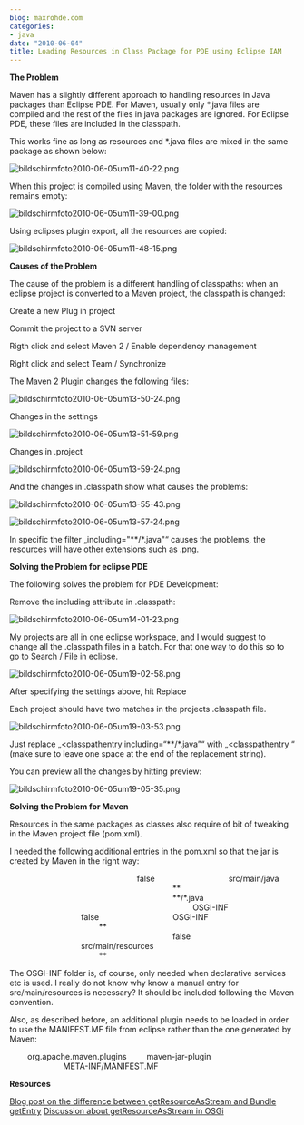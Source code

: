 ```yaml
---
blog: maxrohde.com
categories:
- java
date: "2010-06-04"
title: Loading Resources in Class Package for PDE using Eclipse IAM
---
```


**The Problem**

Maven has a slightly different approach to handling resources in Java packages than Eclipse PDE. For Maven, usually only \*.java files are compiled and the rest of the files in java packages are ignored. For Eclipse PDE, these files are included in the classpath.

This works fine as long as resources and \*.java files are mixed in the same package as shown below:

![bildschirmfoto2010-06-05um11-40-22.png](images/bildschirmfoto2010-06-05um11-40-22.png)

When this project is compiled using Maven, the folder with the resources remains empty:

![bildschirmfoto2010-06-05um11-39-00.png](images/bildschirmfoto2010-06-05um11-39-00.png)

Using eclipses plugin export, all the resources are copied:

![bildschirmfoto2010-06-05um11-48-15.png](images/bildschirmfoto2010-06-05um11-48-15.png)

**Causes of the Problem**

The cause of the problem is a different handling of classpaths: when an eclipse project is converted to a Maven project, the classpath is changed:

Create a new Plug in project

Commit the project to a SVN server

Rigth click and select Maven 2 / Enable dependency management

Right click and select Team / Synchronize

The Maven 2 Plugin changes the following files:

![bildschirmfoto2010-06-05um13-50-24.png](images/bildschirmfoto2010-06-05um13-50-24.png)

Changes in the settings

![bildschirmfoto2010-06-05um13-51-59.png](images/bildschirmfoto2010-06-05um13-51-59.png)

Changes in .project

![bildschirmfoto2010-06-05um13-59-24.png](images/bildschirmfoto2010-06-05um13-59-24.png)

And the changes in .classpath show what causes the problems:

![bildschirmfoto2010-06-05um13-55-43.png](images/bildschirmfoto2010-06-05um13-55-43.png)

![bildschirmfoto2010-06-05um13-57-24.png](images/bildschirmfoto2010-06-05um13-57-24.png)

In specific the filter „including="\*\*/\*.java"“ causes the problems, the resources will have other extensions such as .png.

**Solving the Problem for eclipse PDE**

The following solves the problem for PDE Development:

Remove the including attribute in .classpath:

![bildschirmfoto2010-06-05um14-01-23.png](images/bildschirmfoto2010-06-05um14-01-23.png)

My projects are all in one eclipse workspace, and I would suggest to change all the .classpath files in a batch. For that one way to do this so to go to Search / File in eclipse.

![bildschirmfoto2010-06-05um19-02-58.png](images/bildschirmfoto2010-06-05um19-02-58.png)

After specifying the settings above, hit Replace

Each project should have two matches in the projects .classpath file.

![bildschirmfoto2010-06-05um19-03-53.png](images/bildschirmfoto2010-06-05um19-03-53.png)

Just replace „<classpathentry including=“\*\*/\*.java”“ with „<classpathentry “ (make sure to leave one space at the end of the replacement string).

You can preview all the changes by hitting preview:

![bildschirmfoto2010-06-05um19-05-35.png](images/bildschirmfoto2010-06-05um19-05-35.png)

**Solving the Problem for Maven**

Resources in the same packages as classes also require of bit of tweaking in the Maven project file (pom.xml).

I needed the following additional entries in the pom.xml so that the jar is created by Maven in the right way:

<resources>                         <resource>                                 <filtering>false</filtering>                                 <directory>src/main/java</directory>                                 <includes>                                         <include>\*\*</include>                                 </includes>                                 <excludes>                                         <exclude>\*\*/\*.java</exclude>                                 </excludes>                         </resource>                         <resource>                                 <targetPath>OSGI-INF</targetPath>                                 <filtering>false</filtering>                                 <directory>OSGI-INF</directory>                          <includes>                                         <include>\*\*</include>                                 </includes>                         </resource>                         <resource>                                                 <filtering>false</filtering>                                 <directory>src/main/resources</directory>                          <includes>                                         <include>\*\*</include>                                 </includes>                         </resource> </resources>

The OSGI-INF folder is, of course, only needed when declarative services etc is used. I really do not know why know a manual entry for src/main/resources is necessary? It should be included following the Maven convention.

Also, as described before, an additional plugin needs to be loaded in order to use the MANIFEST.MF file from eclipse rather than the one generated by Maven:

<plugin>         <groupId>org.apache.maven.plugins</groupId>         <artifactId>maven\-jar-plugin</artifactId>         <configuration>                 <archive>                         <manifestFile>META-INF/MANIFEST.MF</manifestFile>                 </archive> </configuration> </plugin>

**Resources**

[Blog post on the difference between getResourceAsStream and Bundle getEntry](http://www.eclipsezone.com/eclipse/forums/t101557.html) [Discussion about getResourceAsStream in OSGi](http://www.eclipsezone.com/eclipse/forums/t63159.html)

